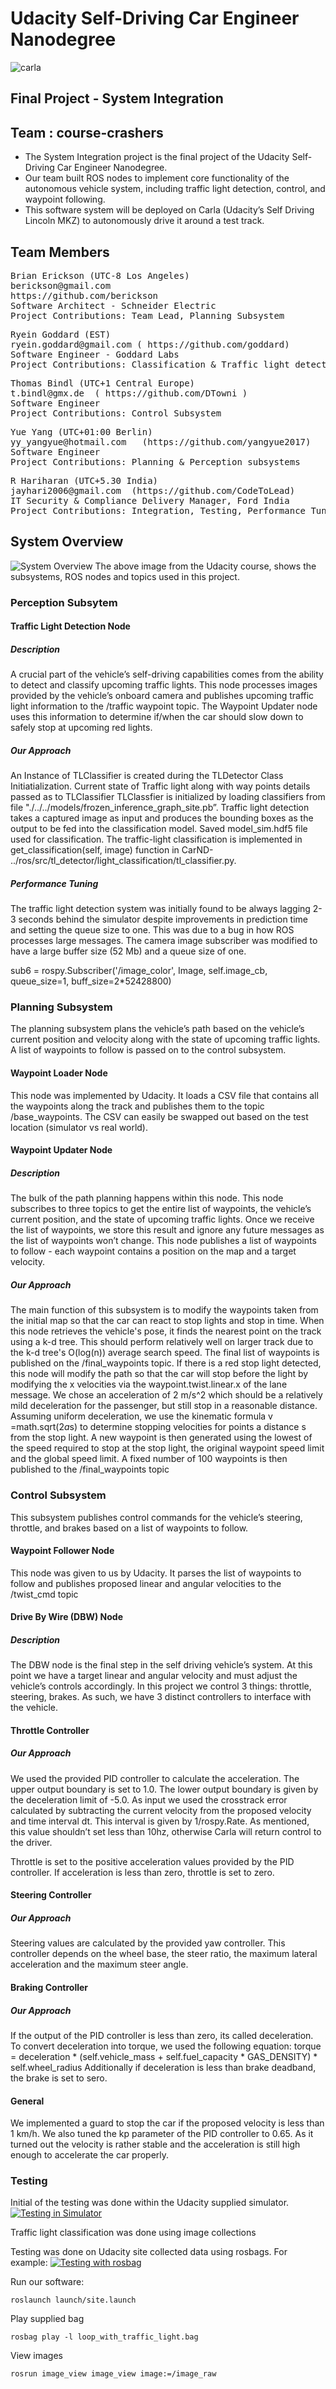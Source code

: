 # Udacity Self-Driving Car Engineer Nanodegree
![carla](imgs/carla.jpeg)
## Final Project - System Integration
## Team : course-crashers
* The System Integration project is the final project of the Udacity Self-Driving Car Engineer Nanodegree. 
* Our team built ROS nodes to implement core functionality of the autonomous vehicle system, including traffic light detection, control, and waypoint following. 
* This software system will be deployed on Carla (Udacity’s Self Driving Lincoln MKZ) to autonomously drive it around a test track.

## Team Members
<pre>
Brian Erickson (UTC-8 Los Angeles)
berickson@gmail.com
https://github.com/berickson
Software Architect - Schneider Electric
Project Contributions: Team Lead, Planning Subsystem
</pre>

<pre>
Ryein Goddard (EST)
ryein.goddard@gmail.com ( https://github.com/goddard)
Software Engineer - Goddard Labs
Project Contributions: Classification & Traffic light detection
</pre>

<pre>
Thomas Bindl (UTC+1 Central Europe)
t.bindl@gmx.de  ( https://github.com/DTowni )
Software Engineer
Project Contributions: Control Subsystem
</pre>

<pre>
Yue Yang (UTC+01:00 Berlin)
yy_yangyue@hotmail.com   (https://github.com/yangyue2017)
Software Engineer
Project Contributions: Planning & Perception subsystems
</pre>

<pre>
R Hariharan (UTC+5.30 India)
jayhari2006@gmail.com  (https://github.com/CodeToLead)
IT Security & Compliance Delivery Manager, Ford India
Project Contributions: Integration, Testing, Performance Tuning, Documentation & Reporting.
</pre>

## System Overview 
![System Overview](imgs/final-project-ros-graph-v2.png)
The above image from the Udacity course, shows the subsystems, ROS nodes and topics used in this project.

### Perception Subsytem
#### Traffic Light Detection Node
##### Description
A crucial part of the vehicle’s self-driving capabilities comes from the ability to detect and classify upcoming traffic lights. This node processes images provided by the vehicle’s onboard camera and publishes upcoming traffic light information to the /traffic waypoint topic. The Waypoint Updater node uses this information to determine if/when the car should slow down to safely stop at upcoming red lights.
##### Our Approach
An Instance of TLClassifier is created during the TLDetector Class Initiatialization. Current state of Traffic light along with way points details passed as to TLClassifier TLClassfier is initialized by loading classifiers from file "./../../models/frozen_inference_graph_site.pb”. Traffic light detection takes a captured image as input and produces the bounding boxes as the output to be fed into the classification model. Saved model_sim.hdf5 file used for classification. The traffic-light classification is implemented in get_classification(self, image) function in CarND- ../ros/src/tl_detector/light_classification/tl_classifier.py.

##### Performance Tuning
The traffic light detection system was initially found to be always lagging 2-3 seconds behind the simulator despite improvements in prediction time and setting the queue size to one. This was due to a bug in how ROS processes large messages. The camera image subscriber was modified to have a large buffer size (52 Mb) and a queue size of one.

sub6 = rospy.Subscriber('/image_color', Image, self.image_cb, queue_size=1, buff_size=2*52428800)

### Planning Subsystem
The planning subsystem plans the vehicle’s path based on the vehicle’s current position and velocity along with the state of upcoming traffic lights. A list of waypoints to follow is passed on to the control subsystem.

#### Waypoint Loader Node
This node was implemented by Udacity. It loads a CSV file that contains all the waypoints along the track and publishes them to the topic /base_waypoints. The CSV can easily be swapped out based on the test location (simulator vs real world).

#### Waypoint Updater Node
##### Description
The bulk of the path planning happens within this node. This node subscribes to three topics to get the entire list of waypoints, the vehicle’s current position, and the state of upcoming traffic lights. Once we receive the list of waypoints, we store this result and ignore any future messages as the list of waypoints won’t change. This node publishes a list of waypoints to follow - each waypoint contains a position on the map and a target velocity.

##### Our Approach
The main function of this subsystem is to modify the waypoints taken from the initial map so that the car can react to stop lights and stop in time.  When this node retrieves the vehicle's pose, it finds the nearest point on the track using a k-d tree.  This should perform relatively well on larger track due to the k-d tree's O(log(n)) average search speed.  The final list of waypoints is published on the /final_waypoints topic.  If there is a red stop light detected, this node will modify the path so that the car will stop before the light by modifying the x velocities via the waypoint.twist.linear.x of the lane message. We chose an acceleration of 2 m/s^2 which should be a relatively mild deceleration for the passenger, but still stop in a reasonable distance.   Assuming uniform deceleration, we use the kinematic formula v =math.sqrt(2*a*s) to determine stopping velocities for points a distance s from the stop light.  A new waypoint is then generated using the lowest of the speed required to stop at the stop light, the original waypoint speed limit and the global speed limit.   A fixed number of 100 waypoints is then published to the /final_waypoints topic

### Control Subsystem
This subsystem publishes control commands for the vehicle’s steering, throttle, and brakes based on a list of waypoints to follow.

#### Waypoint Follower Node
This node was given to us by Udacity. It parses the list of waypoints to follow and publishes proposed linear and angular velocities to the /twist_cmd topic

#### Drive By Wire (DBW) Node 
##### Description
The DBW node is the final step in the self driving vehicle’s system. At this point we have a target linear and angular velocity and must adjust the vehicle’s controls accordingly. In this project we control 3 things: throttle, steering, brakes. As such, we have 3 distinct controllers to interface with the vehicle.

#### Throttle Controller
##### Our Approach
We used the provided PID controller to calculate the acceleration. The upper output boundary is set to 1.0. The lower output boundary is given by the deceleration limit of -5.0.  As input we used the crosstrack error calculated by subtracting the current velocity from the proposed velocity and time interval dt. This interval is given by 1/rospy.Rate. As mentioned, this value shouldn’t set less than 10hz, otherwise Carla will return control to the driver. 

Throttle is set to the positive acceleration values provided by the PID controller. If acceleration is less than zero, throttle is set to zero. 

#### Steering Controller
##### Our Approach
Steering values are calculated by the provided yaw controller. This controller depends on the wheel base, the steer ratio, the maximum lateral acceleration and the maximum steer angle.

#### Braking Controller
##### Our Approach
If the output of the PID controller is less than zero, its called deceleration. To convert deceleration into torque, we used the following equation:
torque = deceleration * (self.vehicle_mass + self.fuel_capacity * GAS_DENSITY) * self.wheel_radius
Additionally if deceleration is less than brake deadband, the brake is set to sero. 

#### General
We implemented a guard to stop the car if the proposed velocity is less than 1 km/h. We also tuned the kp parameter of the PID controller to 0.65. As it turned out the velocity is rather stable and the acceleration is still high enough to accelerate the car properly. 

### Testing
Initial of the testing was done within the Udacity supplied simulator.
[![Testing in Simulator](http://img.youtube.com/vi/u7vAf-IESVs/0.jpg)](http://www.youtube.com/watch?v=u7vAf-IESVs "Testing in Simulator")

Traffic light classification was done using image collections 

Testing was done on Udacity site collected data using rosbags. For example:
[![Testing with rosbag](http://img.youtube.com/vi/FeWx2SVEuu0/0.jpg)](http://www.youtube.com/watch?v=FeWx2SVEuu0 "Testing with rosbag")

Run our software:
```
roslaunch launch/site.launch
```

Play supplied bag
```
rosbag play -l loop_with_traffic_light.bag
```

View images
```
rosrun image_view image_view image:=/image_raw
```